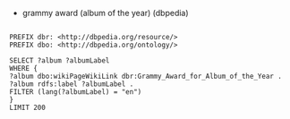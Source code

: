 *  grammy award (album of the year) (dbpedia) 
  
  ```sparql
  
  PREFIX dbr: <http://dbpedia.org/resource/>
  PREFIX dbo: <http://dbpedia.org/ontology/>

  SELECT ?album ?albumLabel
  WHERE {
  ?album dbo:wikiPageWikiLink dbr:Grammy_Award_for_Album_of_the_Year .
  ?album rdfs:label ?albumLabel .
  FILTER (lang(?albumLabel) = "en")
  }
  LIMIT 200

  ```
